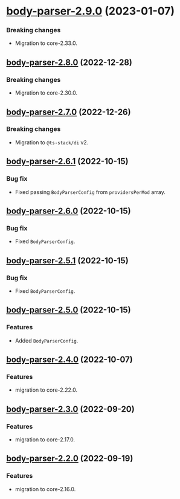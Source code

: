 <a name="body-parser-2.9.0"></a>
# [body-parser-2.9.0](https://github.com/ditsmod/ditsmod/releases/tag/body-parser-2.9.0) (2023-01-07)

### Breaking changes

- Migration to core-2.33.0.

<a name="body-parser-2.8.0"></a>
## [body-parser-2.8.0](https://github.com/ditsmod/ditsmod/releases/tag/body-parser-2.8.0) (2022-12-28)

### Breaking changes

- Migration to core-2.30.0.

<a name="body-parser-2.7.0"></a>
## [body-parser-2.7.0](https://github.com/ditsmod/ditsmod/releases/tag/body-parser-2.7.0) (2022-12-26)

### Breaking changes

- Migration to `@ts-stack/di` v2.

<a name="body-parser-2.6.1"></a>
## [body-parser-2.6.1](https://github.com/ditsmod/ditsmod/releases/tag/body-parser-2.6.1) (2022-10-15)

### Bug fix

- Fixed passing `BodyParserConfig` from `providersPerMod` array.

<a name="body-parser-2.6.0"></a>
## [body-parser-2.6.0](https://github.com/ditsmod/ditsmod/releases/tag/body-parser-2.6.0) (2022-10-15)

### Bug fix

- Fixed `BodyParserConfig`.

<a name="body-parser-2.5.1"></a>
## [body-parser-2.5.1](https://github.com/ditsmod/ditsmod/releases/tag/body-parser-2.5.1) (2022-10-15)

### Bug fix

- Fixed `BodyParserConfig`.

<a name="body-parser-2.5.0"></a>
## [body-parser-2.5.0](https://github.com/ditsmod/ditsmod/releases/tag/body-parser-2.5.0) (2022-10-15)

### Features

- Added `BodyParserConfig`.

<a name="body-parser-2.4.0"></a>
## [body-parser-2.4.0](https://github.com/ditsmod/ditsmod/releases/tag/body-parser-2.4.0) (2022-10-07)

### Features

- migration to core-2.22.0.

<a name="body-parser-2.3.0"></a>
## [body-parser-2.3.0](https://github.com/ditsmod/ditsmod/releases/tag/body-parser-2.3.0) (2022-09-20)

### Features

- migration to core-2.17.0.

<a name="body-parser-2.2.0"></a>
## [body-parser-2.2.0](https://github.com/ditsmod/ditsmod/releases/tag/body-parser-2.2.0) (2022-09-19)

### Features

- migration to core-2.16.0.
